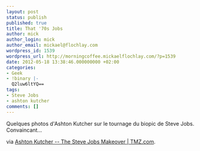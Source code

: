 ```yaml
---
layout: post
status: publish
published: true
title: That '70s Jobs
author: mick
author_login: mick
author_email: mickael@flochlay.com
wordpress_id: 1539
wordpress_url: http://morningcoffee.mickaelflochlay.com/?p=1539
date: 2012-05-18 13:38:46.000000000 +02:00
categories:
- Geek
- !binary |-
  Q2luw6ltYQ==
tags:
- Steve Jobs
- ashton kutcher
comments: []
---
```

Quelques photos d'Ashton Kutcher sur le tournage du biopic de Steve Jobs. Convaincant...

via <a href="http://www.tmz.com/2012/05/12/ashton-kutcher-steve-jobs-makeover/">Ashton Kutcher -- The Steve Jobs Makeover | TMZ.com</a>.
